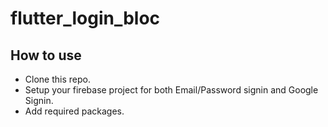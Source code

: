 # flutter_login_bloc


## How to use

- Clone this repo.
- Setup your firebase project for both Email/Password signin and Google Signin.
- Add required packages.
